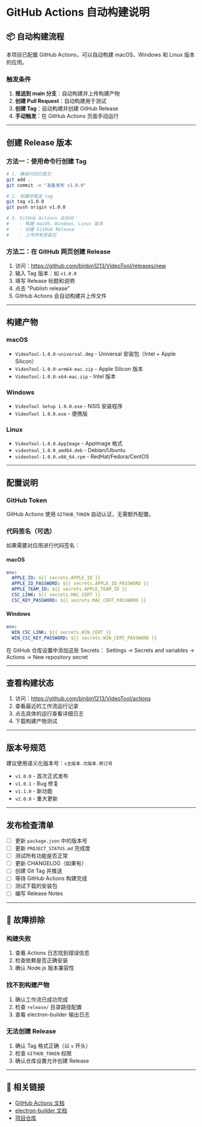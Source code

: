 #  GitHub Actions 自动构建说明

## 📦 自动构建流程

本项目已配置 GitHub Actions，可以自动构建 macOS、Windows 和 Linux 版本的应用。

### 触发条件

1. **推送到 main 分支**：自动构建并上传构建产物
2. **创建 Pull Request**：自动构建用于测试
3. **创建 Tag**：自动构建并创建 GitHub Release
4. **手动触发**：在 GitHub Actions 页面手动运行

---

## 创建 Release 版本

### 方法一：使用命令行创建 Tag

```bash
# 1. 确保代码已提交
git add .
git commit -m "准备发布 v1.0.0"

# 2. 创建并推送 tag
git tag v1.0.0
git push origin v1.0.0

# 3. GitHub Actions 会自动：
#    - 构建 macOS、Windows、Linux 版本
#    - 创建 GitHub Release
#    - 上传所有安装包
```

### 方法二：在 GitHub 网页创建 Release

1. 访问：https://github.com/binbin1213/VideoTool/releases/new
2. 输入 Tag 版本：如 `v1.0.0`
3. 填写 Release 标题和说明
4. 点击 "Publish release"
5. GitHub Actions 会自动构建并上传文件

---

## 构建产物

### macOS
- `VideoTool-1.0.0-universal.dmg` - Universal 安装包（Intel + Apple Silicon）
- `VideoTool-1.0.0-arm64-mac.zip` - Apple Silicon 版本
- `VideoTool-1.0.0-x64-mac.zip` - Intel 版本

### Windows
- `VideoTool Setup 1.0.0.exe` - NSIS 安装程序
- `VideoTool 1.0.0.exe` - 便携版

### Linux
- `VideoTool-1.0.0.AppImage` - AppImage 格式
- `videotool_1.0.0_amd64.deb` - Debian/Ubuntu
- `videotool-1.0.0.x86_64.rpm` - RedHat/Fedora/CentOS

---

## 配置说明

### GitHub Token

GitHub Actions 使用 `GITHUB_TOKEN` 自动认证，无需额外配置。

### 代码签名（可选）

如果需要对应用进行代码签名：

#### macOS
```yaml
env:
  APPLE_ID: ${{ secrets.APPLE_ID }}
  APPLE_ID_PASSWORD: ${{ secrets.APPLE_ID_PASSWORD }}
  APPLE_TEAM_ID: ${{ secrets.APPLE_TEAM_ID }}
  CSC_LINK: ${{ secrets.MAC_CERT }}
  CSC_KEY_PASSWORD: ${{ secrets.MAC_CERT_PASSWORD }}
```

#### Windows
```yaml
env:
  WIN_CSC_LINK: ${{ secrets.WIN_CERT }}
  WIN_CSC_KEY_PASSWORD: ${{ secrets.WIN_CERT_PASSWORD }}
```

在 GitHub 仓库设置中添加这些 Secrets：
Settings → Secrets and variables → Actions → New repository secret

---

## 查看构建状态

1. 访问：https://github.com/binbin1213/VideoTool/actions
2. 查看最近的工作流运行记录
3. 点击具体的运行查看详细日志
4. 下载构建产物测试

---

## 版本号规范

建议使用语义化版本号：`v主版本.次版本.修订号`

- `v1.0.0` - 首次正式发布
- `v1.0.1` - Bug 修复
- `v1.1.0` - 新功能
- `v2.0.0` - 重大更新

---

## 发布检查清单

- [ ] 更新 `package.json` 中的版本号
- [ ] 更新 `PROJECT_STATUS.md` 完成度
- [ ] 测试所有功能是否正常
- [ ] 更新 CHANGELOG（如果有）
- [ ] 创建 Git Tag 并推送
- [ ] 等待 GitHub Actions 构建完成
- [ ] 测试下载的安装包
- [ ] 编写 Release Notes

---

## 🐛 故障排除

### 构建失败

1. 查看 Actions 日志找到错误信息
2. 检查依赖是否正确安装
3. 确认 Node.js 版本兼容性

### 找不到构建产物

1. 确认工作流已成功完成
2. 检查 `release/` 目录路径配置
3. 查看 electron-builder 输出日志

### 无法创建 Release

1. 确认 Tag 格式正确（以 `v` 开头）
2. 检查 `GITHUB_TOKEN` 权限
3. 确认仓库设置允许创建 Release

---

## 🔗 相关链接

- [GitHub Actions 文档](https://docs.github.com/actions)
- [electron-builder 文档](https://www.electron.build/)
- [项目仓库](https://github.com/binbin1213/VideoTool)

